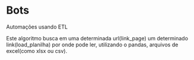 # Bots
Automações usando ETL

Este algoritmo busca em uma determinada url(link_page) um determinado link(load_planilha) por onde pode ler, utilizando o pandas, arquivos de excel(como xlsx ou csv).
